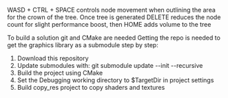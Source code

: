 WASD + CTRL + SPACE controls node movement when outlining the area for the crown of the tree.
Once tree is generated DELETE reduces the node count for slight performance boost,
then HOME adds volume to the tree

To build a solution git and CMake are needed
Getting the repo is needed to get the graphics library as a submodule
step by step:
1. Download this repository
2. Update submodules with: git submodule update --init --recursive
3. Build the project using CMake
4. Set the Debugging working directory to $TargetDir in project settings
5. Build copy_res project to copy shaders and textures

